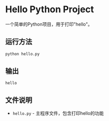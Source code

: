 # Hello Python Project

一个简单的Python项目，用于打印"hello"。

## 运行方法

```bash
python hello.py
```

## 输出

```
hello
```

## 文件说明

- `hello.py` - 主程序文件，包含打印hello的功能
